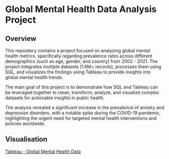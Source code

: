 # Global Mental Health Data Analysis Project

## Overview
This repository contains a project focused on analyzing global mental health metrics, specifically regarding prevalence rates across different demographics (such as age, gender, and country) from 2002 - 2021. The project integrates multiple datasets (1.6M+ records), processes them using SQL, and visualizes the findings using Tableau to provide insights into global mental health trends.

The main goal of this project is to demonstrate how SQL and Tableau can be leveraged together to clean, transform, analyze, and visualize complex datasets for actionable insights in public health.  

The analysis revealed a significant increase in the prevalence of anxiety and depression disorders, with a notable spike during the COVID-19 pandemic, highlighting the urgent need for targeted mental health interventions and policies worldwide.

## Visualisation
[Tableau - Global Mental Health Data](https://public.tableau.com/views/MentalHealthData_17339532659080/MentalHealth?:language=en-US&:sid=&:redirect=auth&:display_count=n&:origin=viz_share_link)
